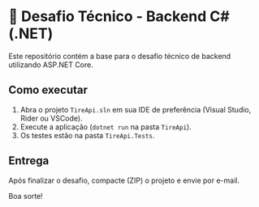 # 🚀 Desafio Técnico - Backend C# (.NET)

Este repositório contém a base para o desafio técnico de backend utilizando ASP.NET Core.

## Como executar

1. Abra o projeto `TireApi.sln` em sua IDE de preferência (Visual Studio, Rider ou VSCode).
2. Execute a aplicação (`dotnet run` na pasta `TireApi`).
3. Os testes estão na pasta `TireApi.Tests`.

## Entrega

Após finalizar o desafio, compacte (ZIP) o projeto e envie por e-mail.

Boa sorte!
